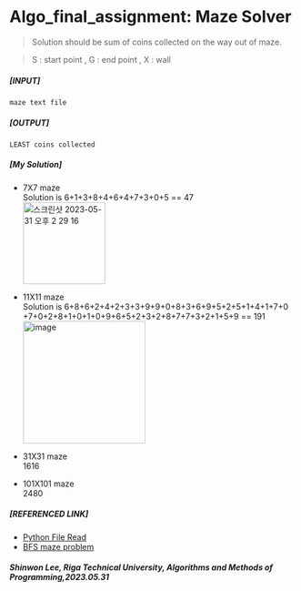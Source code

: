 # Algo_final_assignment: Maze Solver

> Solution should be sum of coins collected on the way out of maze.

> S : start point  ,     G : end point  ,     X : wall<br/>


##### [INPUT]
    maze text file
##### [OUTPUT]
    LEAST coins collected

##### [My Solution]

* 7X7 maze</br>
    Solution is  6+1+3+8+4+6+4+7+3+0+5 == 47</br>
<img width="144" alt="스크린샷 2023-05-31 오후 2 29 16" src="https://github.com/LeeShinwon/Algo_final_assignment/assets/82192923/f1e64f59-d28c-4036-be7b-e003db553e51"></br>

* 11X11 maze</br>
    Solution is 6+8+6+2+4+2+3+3+9+9+0+8+3+6+9+5+2+5+1+4+1+7+0
                </br>    +7+0+2+8+1+0+1+0+9+6+5+2+3+2+8+7+7+3+2+1+5+9 == 191</br>
<img width="215" alt="image" src="https://github.com/LeeShinwon/Algo_final_assignment/assets/82192923/ec210677-78df-4423-9f92-99b0962ee165"></br>

* 31X31 maze</br>
    1616
* 101X101 maze</br>
    2480
##### [REFERENCED LINK]
* [Python File Read](https://wikidocs.net/26)
* [BFS maze problem](https://github.com/ndb796/python-for-coding-test/blob/master/5/11.py)



##### Shinwon Lee, Riga Technical University, Algorithms and Methods of Programming,2023.05.31
